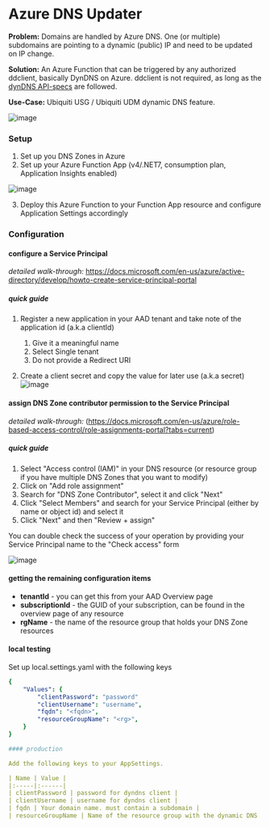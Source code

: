 # Azure DNS Updater

**Problem:** Domains are handled by Azure DNS. One (or multiple) subdomains are pointing to a dynamic (public) IP and need to be updated on IP change.

**Solution:** An Azure Function that can be triggered by any authorized ddclient, basically DynDNS on Azure. ddclient is not required, as long as the [dynDNS API-specs](https://help.dyn.com/remote-access-api/perform-update/) are followed.

**Use-Case:** Ubiquiti USG / Ubiquiti UDM dynamic DNS feature.

![image](https://user-images.githubusercontent.com/842121/170864950-cf8e85b2-8dbb-4cb9-a284-f36d4f9bee2a.png)

### Setup

1. Set up you DNS Zones in Azure
2. Set up your Azure Function App (v4/.NET7, consumption plan, Application Insights enabled)

![image](https://user-images.githubusercontent.com/842121/170865030-fdb026b2-fb98-4d1f-af53-73e8c2f1657d.png)

3. Deploy this Azure Function to your Function App resource and configure Application Settings accordingly

### Configuration

#### configure a Service Principal

_detailed walk-through:_ <https://docs.microsoft.com/en-us/azure/active-directory/develop/howto-create-service-principal-portal>

##### quick guide

1. Register a new application in your AAD tenant and take note of the application id (a.k.a clientId)

    1. Give it a meaningful name
    2. Select Single tenant
    3. Do not provide a Redirect URI

2. Create a client secret and copy the value for later use (a.k.a secret)
![image](https://user-images.githubusercontent.com/842121/170866392-86ad8e7a-e425-42b8-b735-f7826f9502a2.png)

#### assign DNS Zone contributor permission to the Service Principal

_detailed walk-through:_ (<https://docs.microsoft.com/en-us/azure/role-based-access-control/role-assignments-portal?tabs=current>)

##### quick guide

1. Select "Access control (IAM)" in your DNS resource (or resource group if you have multiple DNS Zones that you want to modify)
2. Click on "Add role assignment"
3. Search for "DNS Zone Contributor", select it and click "Next"
4. Click "Select Members" and search for your Service Principal (either by name or object id) and select it
5. Click "Next" and then "Review + assign"

You can double check the success of your operation by providing your Service Principal name to the "Check access" form

![image](https://user-images.githubusercontent.com/842121/170866976-4086bbe0-ec17-4c70-a326-413fe17baf3a.png)

#### getting the remaining configuration items

- **tenantId** - you can get this from your AAD Overview page
- **subscriptionId** - the GUID of your subscription, can be found in the overview page of any resource
- **rgName** - the name of the resource group that holds your DNS Zone resources

#### local testing

Set up local.settings.yaml with the following keys

```yaml
{
    "Values": {
        "clientPassword": "password"
        "clientUsername": "username",
        "fqdn": "<fqdn>",
        "resourceGroupName": "<rg>",
    }
}

#### production

Add the following keys to your AppSettings.

| Name | Value |
|:-----|:------|
| clientPassword | password for dyndns client |
| clientUsername | username for dyndns client |
| fqdn | Your domain name. must contain a subdomain |
| resourceGroupName | Name of the resource group with the dynamic DNS |
